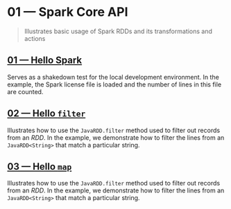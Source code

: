 # 01 &mdash; Spark Core API
> Illustrates basic usage of Spark RDDs and its transformations and actions

## [01 &mdash; Hello Spark](./001-hello-spark/)
Serves as a shakedown test for the local development environment. In the example, the Spark license file is loaded and the number of lines in this file are counted.

## [02 &mdash; Hello `filter`](./002-hello-filter/)
Illustrates how to use the `JavaRDD.filter` method used to filter out records from an *RDD*. In the example, we demonstrate how to filter the lines from an `JavaRDD<String>` that match a particular string.

## [03 &mdash; Hello `map`](./003-hello-map/)
Illustrates how to use the `JavaRDD.filter` method used to filter out records from an *RDD*. In the example, we demonstrate how to filter the lines from an `JavaRDD<String>` that match a particular string.

